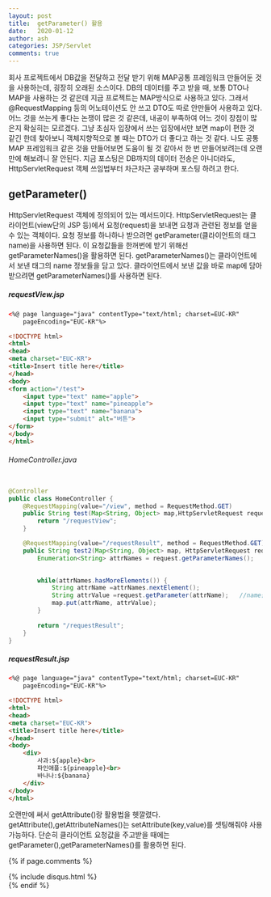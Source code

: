 ```yaml
---
layout: post
title:  getParameter() 활용
date:   2020-01-12
author: ash
categories: JSP/Servlet
comments: true
---
```


회사 프로젝트에서 DB값을 전달하고 전달 받기 위해 MAP공통 프레임워크 만들어둔 것을 사용하는데, 굉장히 오래된 소스이다.
DB의 데이터를 주고 받을 때, 보통 DTO나 MAP을 사용하는 것 같은데 지금 프로젝트는 MAP방식으로 사용하고 있다.
그래서 @RequestMapping 등의 어노테이션도 안 쓰고 DTO도 따로 안만들어 사용하고 있다.
어느 것을 쓰는게 좋다는 논쟁이 많은 것 같은데, 내공이 부족하여 어느 것이 장점이 많은지 확실히는 모르겠다.
그냥 초심자 입장에서 쓰는 입장에서만 보면 map이 편한 것 같긴 한데 찾아보니 객체지향적으로 볼 때는 DTO가 더 좋다고 하는 것 같다.
나도 공통MAP 프레임워크 같은 것을 만들어보면 도움이 될 것 같아서 한 번 만들어보려는데 오랜만에 해보려니 잘 안된다.
지금 포스팅은 DB까지의 데이터 전송은 아니더라도, HttpServletRequest 객체 쓰임법부터 차근차근 공부하며 포스팅 하려고 한다.


## getParameter()

HttpServletRequest 객체에 정의되어 있는 메서드이다.
HttpServletRequest는 클라이언트(view단의 JSP 등)에서 요청(request)을 보내면 요청과 관련된 정보를 얻을 수 있는 객체이다.
요청 정보를 하나하나 받으려면 getParameter(클라이언트의 태그 name)을 사용하면 된다.
이 요청값들을 한꺼번에 받기 위해선 getParameterNames()을 활용하면 된다.
getParameterNames()는 클라이언트에서 보낸 태그의 name 정보들을 담고 있다.
클라이언트에서 보낸 값을 바로 map에 담아 받으려면 getParameterNames()를 사용하면 된다.


##### requestView.jsp

``` html
<%@ page language="java" contentType="text/html; charset=EUC-KR"
    pageEncoding="EUC-KR"%>

<!DOCTYPE html>
<html>
<head>
<meta charset="EUC-KR">
<title>Insert title here</title>
</head>
<body>
<form action="/test">
	<input type="text" name="apple">
	<input type="text" name="pineapple">
	<input type="text" name="banana">
	<input type="submit" alt="버튼">
</form>
</body>
</html>
```



###### HomeController.java

```java

@Controller
public class HomeController {
	@RequestMapping(value="/view", method = RequestMethod.GET)
	public String test(Map<String, Object> map,HttpServletRequest request) {
		return "/requestView";
	}

	@RequestMapping(value="/requestResult", method = RequestMethod.GET)
	public String test2(Map<String, Object> map, HttpServletRequest request) {
		Enumeration<String> attrNames = request.getParameterNames();	//클라이언트(JSP)에서 요청 값들의 이름을 담는다
		  

		while(attrNames.hasMoreElements()) {							  //attNames의 값이 없을 때까지 반복
			String attrName =attrNames.nextElement();					//attrName의 요소를 담는다(요청값의 name)
			String attrValue =request.getParameter(attrName);	//name을 파라미터 인자로 넣어 view에서 보낸 value값을 얻는다
			map.put(attrName, attrValue);					    			  //map에 넣는다
		}
	
		return "/requestResult";
	}
}

```



##### requestResult.jsp

```html
<%@ page language="java" contentType="text/html; charset=EUC-KR"
    pageEncoding="EUC-KR"%>

<!DOCTYPE html>
<html>
<head>
<meta charset="EUC-KR">
<title>Insert title here</title>
</head>
<body>
	<div>
		사과:${apple}<br>
		파인애플:${pineapple}<br>
		바나나:${banana}
	</div>
</body>
</html>
```

오랜만에 써서 getAttribute()랑 활용법을 헷깔렸다.
getAttribute(),getAttributeNames()는 setAttribute(key,value)를 셋팅해줘야 사용 가능하다.
단순히 클라이언트 요청값을 주고받을 때에는 getParameter(),getParameterNames()를 활용하면 된다.



{% if page.comments %}
<div id="post-disqus" class="container">
{% include disqus.html %}
</div>
{% endif %}

